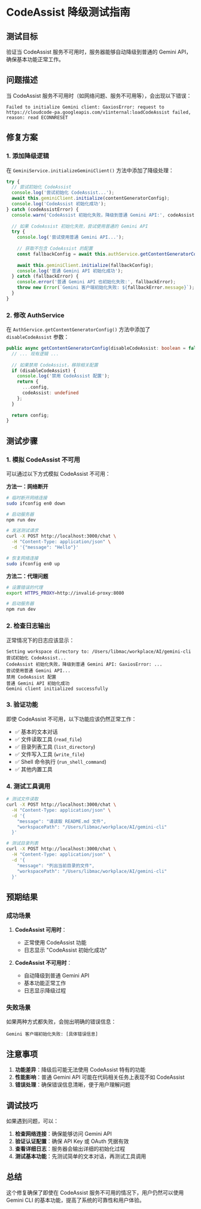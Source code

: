 # CodeAssist 降级测试指南

## 测试目标

验证当 CodeAssist 服务不可用时，服务器能够自动降级到普通的 Gemini API，确保基本功能正常工作。

## 问题描述

当 CodeAssist 服务不可用时（如网络问题、服务不可用等），会出现以下错误：
```
Failed to initialize Gemini client: GaxiosError: request to https://cloudcode-pa.googleapis.com/v1internal:loadCodeAssist failed, reason: read ECONNRESET
```

## 修复方案

### 1. 添加降级逻辑

在 `GeminiService.initializeGeminiClient()` 方法中添加了降级处理：

```typescript
try {
  // 尝试初始化 CodeAssist
  console.log('尝试初始化 CodeAssist...');
  await this.geminiClient.initialize(contentGeneratorConfig);
  console.log('CodeAssist 初始化成功');
} catch (codeAssistError) {
  console.warn('CodeAssist 初始化失败，降级到普通 Gemini API:', codeAssistError);
  
  // 如果 CodeAssist 初始化失败，尝试使用普通的 Gemini API
  try {
    console.log('尝试使用普通 Gemini API...');
    
    // 获取不包含 CodeAssist 的配置
    const fallbackConfig = await this.authService.getContentGeneratorConfig(true);
    
    await this.geminiClient.initialize(fallbackConfig);
    console.log('普通 Gemini API 初始化成功');
  } catch (fallbackError) {
    console.error('普通 Gemini API 也初始化失败:', fallbackError);
    throw new Error(`Gemini 客户端初始化失败: ${fallbackError.message}`);
  }
}
```

### 2. 修改 AuthService

在 `AuthService.getContentGeneratorConfig()` 方法中添加了 `disableCodeAssist` 参数：

```typescript
public async getContentGeneratorConfig(disableCodeAssist: boolean = false) {
  // ... 现有逻辑 ...
  
  // 如果禁用 CodeAssist，移除相关配置
  if (disableCodeAssist) {
    console.log('禁用 CodeAssist 配置');
    return {
      ...config,
      codeAssist: undefined
    };
  }
  
  return config;
}
```

## 测试步骤

### 1. 模拟 CodeAssist 不可用

可以通过以下方式模拟 CodeAssist 不可用：

**方法一：网络断开**
```bash
# 临时断开网络连接
sudo ifconfig en0 down

# 启动服务器
npm run dev

# 发送测试请求
curl -X POST http://localhost:3000/chat \
  -H "Content-Type: application/json" \
  -d '{"message": "Hello"}'

# 恢复网络连接
sudo ifconfig en0 up
```

**方法二：代理问题**
```bash
# 设置错误的代理
export HTTPS_PROXY=http://invalid-proxy:8080

# 启动服务器
npm run dev
```

### 2. 检查日志输出

正常情况下的日志应该显示：

```
Setting workspace directory to: /Users/libmac/workplace/AI/gemini-cli
尝试初始化 CodeAssist...
CodeAssist 初始化失败，降级到普通 Gemini API: GaxiosError: ...
尝试使用普通 Gemini API...
禁用 CodeAssist 配置
普通 Gemini API 初始化成功
Gemini client initialized successfully
```

### 3. 验证功能

即使 CodeAssist 不可用，以下功能应该仍然正常工作：

- ✅ 基本的文本对话
- ✅ 文件读取工具 (`read_file`)
- ✅ 目录列表工具 (`list_directory`)
- ✅ 文件写入工具 (`write_file`)
- ✅ Shell 命令执行 (`run_shell_command`)
- ✅ 其他内置工具

### 4. 测试工具调用

```bash
# 测试文件读取
curl -X POST http://localhost:3000/chat \
  -H "Content-Type: application/json" \
  -d '{
    "message": "请读取 README.md 文件",
    "workspacePath": "/Users/libmac/workplace/AI/gemini-cli"
  }'

# 测试目录列表
curl -X POST http://localhost:3000/chat \
  -H "Content-Type: application/json" \
  -d '{
    "message": "列出当前目录的文件",
    "workspacePath": "/Users/libmac/workplace/AI/gemini-cli"
  }'
```

## 预期结果

### 成功场景

1. **CodeAssist 可用时**：
   - 正常使用 CodeAssist 功能
   - 日志显示 "CodeAssist 初始化成功"

2. **CodeAssist 不可用时**：
   - 自动降级到普通 Gemini API
   - 基本功能正常工作
   - 日志显示降级过程

### 失败场景

如果两种方式都失败，会抛出明确的错误信息：
```
Gemini 客户端初始化失败: [具体错误信息]
```

## 注意事项

1. **功能差异**：降级后可能无法使用 CodeAssist 特有的功能
2. **性能影响**：普通 Gemini API 可能在代码相关任务上表现不如 CodeAssist
3. **错误处理**：确保错误信息清晰，便于用户理解问题

## 调试技巧

如果遇到问题，可以：

1. **检查网络连接**：确保能够访问 Gemini API
2. **验证认证配置**：确保 API Key 或 OAuth 凭据有效
3. **查看详细日志**：服务器会输出详细的初始化过程
4. **测试基本功能**：先测试简单的文本对话，再测试工具调用

## 总结

这个修复确保了即使在 CodeAssist 服务不可用的情况下，用户仍然可以使用 Gemini CLI 的基本功能，提高了系统的可靠性和用户体验。 